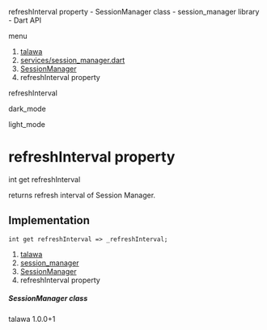 




refreshInterval property - SessionManager class - session\_manager library - Dart API







menu

1. [talawa](../../index.html)
2. [services/session\_manager.dart](../../services_session_manager/services_session_manager-library.html)
3. [SessionManager](../../services_session_manager/SessionManager-class.html)
4. refreshInterval property

refreshInterval


dark\_mode

light\_mode




# refreshInterval property


int
get
refreshInterval

returns refresh interval of Session Manager.


## Implementation

```
int get refreshInterval => _refreshInterval;
```


 


1. [talawa](../../index.html)
2. [session\_manager](../../services_session_manager/services_session_manager-library.html)
3. [SessionManager](../../services_session_manager/SessionManager-class.html)
4. refreshInterval property

##### SessionManager class





talawa
1.0.0+1






